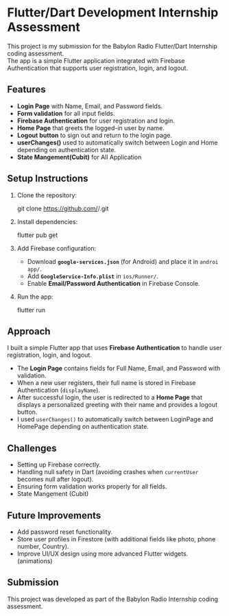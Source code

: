 # Flutter/Dart Development Internship Assessment

This project is my submission for the Babylon Radio Flutter/Dart Internship coding assessment.  
The app is a simple Flutter application integrated with Firebase Authentication that supports user registration, login, and logout.



##  Features
- **Login Page** with  Name, Email, and Password fields.  
- **Form validation** for all input fields.  
- **Firebase Authentication** for user registration and login.  
- **Home Page** that greets the logged-in user by name.  
- **Logout button** to sign out and return to the login page.  
- **userChanges()** used to automatically switch between Login and Home depending on authentication state.  
- **State Mangement(Cubit)** for All Application



## Setup Instructions
1. Clone the repository:
   
   git clone https://github.com/<your-username>/<repo-name>.git
 
   

2. Install dependencies:
 
   flutter pub get
  

3. Add Firebase configuration:
   - Download **`google-services.json`** (for Android) and place it in `androi app/`.  
   -  Add **`GoogleService-Info.plist`** in `ios/Runner/`.  
   - Enable **Email/Password Authentication** in Firebase Console.  

4. Run the app:
   
   flutter run
   



##  Approach
I built a simple Flutter app that uses **Firebase Authentication** to handle user registration, login, and logout.  
- The **Login Page** contains fields for Full Name, Email, and Password with validation.  
- When a new user registers, their full name is stored in Firebase Authentication (`displayName`).  
- After successful login, the user is redirected to a **Home Page** that displays a personalized greeting with their name and provides a logout button.  
- I used `userChanges()` to automatically switch between LoginPage and HomePage depending on authentication state.  



##  Challenges
- Setting up Firebase correctly.  
- Handling null safety in Dart (avoiding crashes when `currentUser` becomes null after logout).  
- Ensuring form validation works properly for all fields.  
- State Mangement (Cubit) 



##  Future Improvements
- Add password reset functionality.  
- Store user profiles in Firestore (with additional fields like photo, phone number, Country).  
- Improve UI/UX design using more advanced Flutter widgets.  (animations) 




##  Submission
This project was developed as part of the Babylon Radio Internship coding assessment.  

